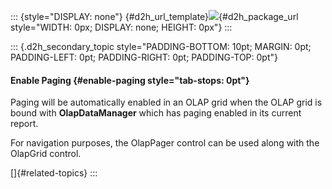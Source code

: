 ::: {style="DISPLAY: none"}
[](ms-xhelp:///?Id=d2h_url_template){#d2h_url_template}![](!package_url!){#d2h_package_url style="WIDTH: 0px; DISPLAY: none; HEIGHT: 0px"}
:::

::: {.d2h_secondary_topic style="PADDING-BOTTOM: 10pt; MARGIN: 0pt; PADDING-LEFT: 0pt; PADDING-RIGHT: 0pt; PADDING-TOP: 0pt"}
#### Enable Paging {#enable-paging style="tab-stops: 0pt"}

Paging will be automatically enabled in an OLAP grid when the OLAP grid is bound with **OlapDataManager** which has paging enabled in its current report.

For navigation purposes, the OlapPager control can be used along with the OlapGrid control.

[]{#related-topics}
:::
